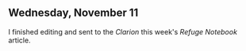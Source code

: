 
## Wednesday, November 11

I finished editing and sent to the *Clarion* this week's *Refuge Notebook* article.

